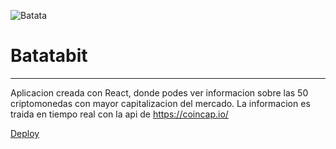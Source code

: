 ![Batata](https://drive.google.com/file/d/1HP_YdDYMosAp6wwagaMzvzdk39uwqxGJ/view)
# Batatabit
***

Aplicacion creada con React, donde podes ver informacion sobre las 50 criptomonedas con mayor capitalizacion del mercado. La informacion es traida en tiempo real
con la api de https://coincap.io/


[Deploy](https://batatabitcrypto.web.app/)
